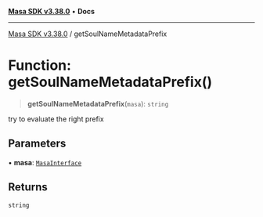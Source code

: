 [**Masa SDK v3.38.0**](../README.md) • **Docs**

***

[Masa SDK v3.38.0](../globals.md) / getSoulNameMetadataPrefix

# Function: getSoulNameMetadataPrefix()

> **getSoulNameMetadataPrefix**(`masa`): `string`

try to evaluate the right prefix

## Parameters

• **masa**: [`MasaInterface`](../interfaces/MasaInterface.md)

## Returns

`string`
